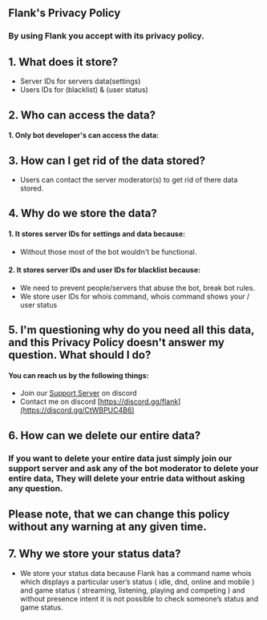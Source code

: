 ## **Flank's Privacy Policy**
### By using Flank you accept with its privacy policy.

## 1. What does it store?

 - Server IDs for servers data(settings)
 - Users IDs for (blacklist) & (user status)

## 2. Who can access the data?

 #### 1. Only bot developer's can access the data:

## 3. How can I get rid of the data stored? 

 - Users can contact the server moderator(s) to get rid of there data stored.

## 4. Why do we store the data?

#### 1. It stores server IDs for settings and data because:
- Without those most of the bot wouldn't be functional.

#### 2. It stores server IDs and user IDs for blacklist because:
- We need to prevent people/servers that abuse the bot, break bot rules.
- We store user IDs for whois command, whois command shows your / user status

## 5. I'm questioning why do you need all this data, and this Privacy Policy doesn't answer my question. What should I do?

#### You can reach us by the following things:
- Join our [Support Server](https://discord.gg/CtWBPUC4B6) on discord
- Contact me on discord [https://discord.gg/flank](https://discord.gg/CtWBPUC4B6)

## 6. How can we delete our entire data? 

### If you want to delete your entire data just simply join our support server and ask any of the bot moderator to delete your entire data, They will delete your entrie data without asking any question.
## Please note, that we can change this policy without any warning at any given time.

## 7. Why we store your status data?
 
 - We store your status data because Flank has a command name whois which displays a particular user’s status ( idle, dnd, online and mobile ) and game status ( streaming, listening, playing and competing ) and without presence intent it is not possible to check someone’s status and game status.
